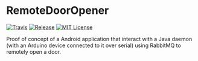 RemoteDoorOpener
================

[![Travis](https://img.shields.io/travis/DjDCH/RemoteDoorOpener.svg)](https://travis-ci.org/DjDCH/RemoteDoorOpener)
[![Release](https://img.shields.io/github/release/DjDCH/RemoteDoorOpener.svg)](https://github.com/DjDCH/RemoteDoorOpener/releases)
[![MIT License](https://img.shields.io/badge/license-MIT-8469ad.svg)](https://tldrlegal.com/license/mit-license)

Proof of concept of a Android application that interact with a Java daemon (with an
Arduino device connected to it over serial) using RabbitMQ to remotely open a door.
